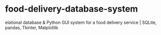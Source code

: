 # food-delivery-database-system
elational database &amp; Python GUI system for a food delivery service | SQLite, pandas, Tkinter, Matplotlib
